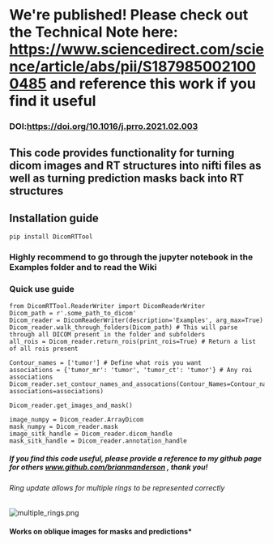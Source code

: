 # We're published! Please check out the Technical Note here: https://www.sciencedirect.com/science/article/abs/pii/S1879850021000485 and reference this work if you find it useful
### DOI:https://doi.org/10.1016/j.prro.2021.02.003

## This code provides functionality for turning dicom images and RT structures into nifti files as well as turning prediction masks back into RT structures
## Installation guide
    pip install DicomRTTool
### Highly recommend to go through the jupyter notebook in the Examples folder and to read the Wiki

### Quick use guide
    from DicomRTTool.ReaderWriter import DicomReaderWriter
    Dicom_path = r'.some_path_to_dicom'
    Dicom_reader = DicomReaderWriter(description='Examples', arg_max=True)
    Dicom_reader.walk_through_folders(Dicom_path) # This will parse through all DICOM present in the folder and subfolders
    all_rois = Dicom_reader.return_rois(print_rois=True) # Return a list of all rois present
    
    Contour_names = ['tumor'] # Define what rois you want
    associations = {'tumor_mr': 'tumor', 'tumor_ct': 'tumor'} # Any roi associations
    Dicom_reader.set_contour_names_and_assocations(Contour_Names=Contour_names, associations=associations)
    
    Dicom_reader.get_images_and_mask()
    
    image_numpy = Dicom_reader.ArrayDicom
    mask_numpy = Dicom_reader.mask
    image_sitk_handle = Dicom_reader.dicom_handle
    mask_sitk_handle = Dicom_reader.annotation_handle
    
    

##### If you find this code useful, please provide a reference to my github page for others www.github.com/brianmanderson , thank you!

###### Ring update allows for multiple rings to be represented correctly

![multiple_rings.png](./Images/multiple_rings.png)


#### Works on oblique images for masks and predictions*
